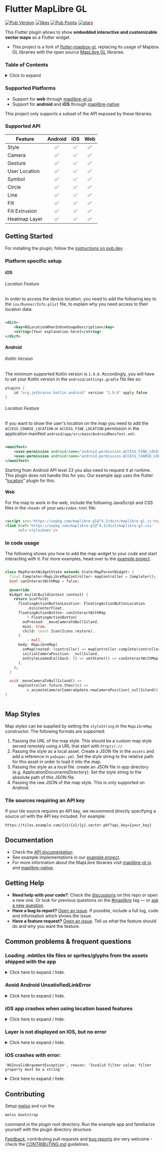 # Flutter MapLibre GL

[![Pub Version](https://img.shields.io/pub/v/maplibre_gl)](https://pub.dev/packages/maplibre_gl)
[![likes](https://img.shields.io/pub/likes/maplibre_gl?logo=flutter)](https://pub.dev/packages/maplibre_gl)
[![Pub Points](https://img.shields.io/pub/points/maplibre_gl)](https://pub.dev/packages/maplibre_gl/score)
[![stars](https://badgen.net/github/stars/maplibre/flutter-maplibre-gl?label=stars&color=green&icon=github)](https://github.com/josxha/flutter-maplibre-gl/stargazers)

This Flutter plugin allows to show **embedded interactive and customizable
vector maps** as a Flutter widget.

- This project is a fork
  of [flutter-mapbox-gl](https://github.com/tobrun/flutter-mapbox-gl),
  replacing its usage of Mapbox GL libraries with the open
  source [MapLibre GL](https://github.com/maplibre) libraries.

### Table of Contents

<details>
<summary>Click to expand</summary>

<!-- TOC -->
* [Flutter MapLibre GL](#flutter-maplibre-gl)
    * [Table of Contents](#table-of-contents)
    * [Supported Platforms](#supported-platforms)
    * [Supported API](#supported-api)
  * [Getting Started](#getting-started)
    * [Platform specific setup](#platform-specific-setup)
      * [iOS](#ios)
          * [Location Feature](#location-feature)
      * [Android](#android)
          * [Kotlin Version](#kotlin-version)
          * [Location Feature](#location-feature-1)
      * [Web](#web)
    * [In code usage](#in-code-usage)
  * [Map Styles](#map-styles)
    * [Tile sources requiring an API key](#tile-sources-requiring-an-api-key)
  * [Documentation](#documentation)
  * [Getting Help](#getting-help)
  * [Common problems & frequent questions](#common-problems--frequent-questions)
    * [Loading .mbtiles tile files or sprites/glyphs from the assets shipped with the app](#loading-mbtiles-tile-files-or-spritesglyphs-from-the-assets-shipped-with-the-app)
    * [Avoid Android UnsatisfiedLinkError](#avoid-android-unsatisfiedlinkerror)
    * [iOS app crashes when using location based features](#ios-app-crashes-when-using-location-based-features)
    * [Layer is not displayed on IOS, but no error](#layer-is-not-displayed-on-ios-but-no-error)
    * [iOS crashes with error:](#ios-crashes-with-error)
  * [Contributing](#contributing)
<!-- TOC -->

</details>

### Supported Platforms

- Support for **web**
  through [maplibre-gl-js](https://github.com/maplibre/maplibre-gl-js)
- Support for **android** and **iOS**
  through [maplibre-native](https://github.com/maplibre/maplibre-native)

This project only supports a subset of the API exposed by these libraries.

### Supported API

| Feature        | Android | iOS | Web |
|----------------|:-------:|:---:|:---:|
| Style          |    ✅    |  ✅  |  ✅  |
| Camera         |    ✅    |  ✅  |  ✅  |
| Gesture        |    ✅    |  ✅  |  ✅  |
| User Location  |    ✅    |  ✅  |  ✅  |
| Symbol         |    ✅    |  ✅  |  ✅  |
| Circle         |    ✅    |  ✅  |  ✅  |
| Line           |    ✅    |  ✅  |  ✅  |
| Fill           |    ✅    |  ✅  |  ✅  |
| Fill Extrusion |    ✅    |  ✅  |  ✅  |
| Heatmap Layer  |    ✅    |  ✅  |  ✅  |

## Getting Started

For installing the plugin, follow
the [instructions on pub.dev](https://pub.dev/packages/maplibre_gl/install).

### Platform specific setup

#### iOS

###### Location Feature

In order to access the device location, you need to add the following key
to the `ios/Runner/Info.plist` file, to explain why you need access to their
location data:

```xml

<dict>
    <key>NSLocationWhenInUseUsageDescription</key>
    <string>[Your explanation here]</string>
</dict>
```

#### Android

###### Kotlin Version

The minimum supported Kotlin version is `1.9.0`. Accordingly, you will have to
set your Kotlin version in the `android/settings.gradle` file like so:

```groovy
plugins {
    id "org.jetbrains.kotlin.android" version "1.9.0" apply false
}
```

###### Location Feature

If you want to show the user's location on the map you need to add
the `ACCESS_COARSE_LOCATION` or `ACCESS_FINE_LOCATION` permission in the
application manifest `android/app/src/main/AndroidManifest.xml`:

```xml

<manifest>
    <uses-permission android:name="android.permission.ACCESS_FINE_LOCATION" />
    <uses-permission android:name="android.permission.ACCESS_COARSE_LOCATION" />
</manifest>
```

Starting from Android API level 23 you also need to request it at runtime. This
plugin does not handle this for you. Our example app uses the
flutter "[location](https://pub.dev/packages/location)" plugin for this.

#### Web

For the map to work in the web, include the following JavaScript and CSS files
in the `<head>` of your `web/index.html` file:

```html

<script src='https://unpkg.com/maplibre-gl@^4.3/dist/maplibre-gl.js'></script>
<link href='https://unpkg.com/maplibre-gl@^4.3/dist/maplibre-gl.css'
      rel='stylesheet'/>
```

### In code usage

The following shows you how to add the map widget to your code and start
interacting with it. For more examples, head over to
the [example project](https://github.com/maplibre/flutter-maplibre-gl/tree/main/example).

```dart

class MapParentWidgetState extends State<MapParentWidget> {
  final Completer<MapLibreMapController> mapController = Completer();
  bool canInteractWithMap = false;

  @override
  Widget build(BuildContext context) {
    return Scaffold(
      floatingActionButtonLocation: FloatingActionButtonLocation
          .miniCenterFloat,
      floatingActionButton: canInteractWithMap
          ? FloatingActionButton(
        onPressed: _moveCameraToNullIsland,
        mini: true,
        child: const Icon(Icons.restore),
      )
          : null,
      body: MapLibreMap(
        onMapCreated: (controller) => mapController.complete(controller),
        initialCameraPosition: _nullIsland,
        onStyleLoadedCallback: () => setState(() => canInteractWithMap = true),
      ),
    );
  }

  void _moveCameraToNullIsland() =>
      mapController.future.then((c) =>
          c.animateCamera(CameraUpdate.newCameraPosition(_nullIsland)));
}



```

## Map Styles

Map styles can be supplied by setting the `styleString` in the `MapLibreMap`
constructor. The following formats are supported:

1. Passing the URL of the map style. This should be a custom map style served
   remotely using a URL that start with `http(s)://`
2. Passing the style as a local asset. Create a JSON file in the `assets` and
   add a reference in `pubspec.yml`. Set the style string to the relative path
   for this asset in order to load it into the map.
3. Passing the style as a local file. create an JSON file in app directory (e.g.
   ApplicationDocumentsDirectory). Set the style string to the absolute path of
   this JSON file.
4. Passing the raw JSON of the map style. This is only supported on Android.

### Tile sources requiring an API key

If your tile source requires an API key, we recommend directly specifying a
source url with the API key included.
For example:

```console
https://tiles.example.com/{z}/{x}/{y}.vector.pbf?api_key={your_key}
```

## Documentation

- Check
  the [API documentation](https://pub.dev/documentation/maplibre_gl/latest/).
- See example implementations in
  our [example project](https://github.com/maplibre/flutter-maplibre-gl/tree/main/example).
- For more information about the MapLibre libraries
  visit [maplibre-gl-js](https://github.com/maplibre/maplibre-gl-js)
  and [maplibre-native](https://github.com/maplibre/maplibre-native).

## Getting Help

- **Need help with your code?**: Check
  the [discussions](https://github.com/maplibre/flutter-maplibre-gl/discussions)
  on this repo or open a new one.
  Or look for previous questions on
  the [#maplibre](https://stackoverflow.com/questions/tagged/maplibre) tag —
  or [ask a new question](https://stackoverflow.com/questions/tagged/maplibre).
- **Have a bug to report?**
  [Open an issue](https://github.com/maplibre/flutter-maplibre-gl/issues/new).
  If possible, include a full log, code and information which shows the issue.
- **Have a feature request?**
  [Open an issue](https://github.com/maplibre/flutter-maplibre-gl/issues/new).
  Tell us what the feature should do and why you want the feature.

## Common problems & frequent questions

### Loading .mbtiles tile files or sprites/glyphs from the assets shipped with the app

<details>
  <summary>Click here to expand / hide.</summary>

One approach that has been used successfully to do that is to copy the files
from the app's assets directory to another directory, e.g. the app's cache
directory, and then reference that location.
See e.g. issues https://github.com/maplibre/flutter-maplibre-gl/issues/338
and https://github.com/maplibre/flutter-maplibre-gl/issues/318

---
</details>

### Avoid Android UnsatisfiedLinkError

<details>
  <summary>Click here to expand / hide.</summary>

Update buildTypes in `android\app\build.gradle`

```gradle
buildTypes {
    release {
        // other configs
        ndk {
            abiFilters 'armeabi-v7a','arm64-v8a','x86_64', 'x86'
        }
    }
}
```

---
</details>

### iOS app crashes when using location based features

<details>
  <summary>Click here to expand / hide.</summary>

Please include the `NSLocationWhenInUseUsageDescription` as
described [here](#location-feature)

---
</details>

### Layer is not displayed on IOS, but no error

<details>
  <summary>Click here to expand / hide.</summary>

Have a look in your `LayerProperties` object, if you supply a `lineColor`
argument, (or any color argument) the issue might come from here.
Android supports the following format : `'rgba(192, 192, 255, 1.0)'`, but on
iOS, this doesn't work!

You have to have the color in the following format : `#C0C0FF`

---
</details>

### iOS crashes with error:

`'NSInvalidArgumentException', reason: 'Invalid filter value: filter property must be a string'`

<details>
  <summary>Click here to expand / hide.</summary>

Check if one of your expression is : `["!has", "value"]`. Android support this
format, but iOS does not.
You can replace your expression with :   `["!",["has", "value"] ]` which works
both in Android and iOS.

Note : iOS will display the
error :
`NSPredicate: Use of 'mgl_does:have:' as an NSExpression function is forbidden`,
but it seems like the expression still works well.

---
</details>

## Contributing

Setup [melos](https://melos.invertase.dev/~melos-latest/getting-started) and run
the

```bash
melos bootstrap
```

command in the plugin root directory. Run the example app and familiarize
yourself with the plugin directory structure.

[Feedback](https://github.com/maplibre/flutter-maplibre-gl/issues), contributing
pull requests
and [bug reports](https://github.com/maplibre/flutter-maplibre-gl/issues) are
very welcome - check
the [CONTRIBUTING.md](https://github.com/maplibre/flutter-maplibre-gl/blob/main/CONTRIBUTING.md)
guidelines.
